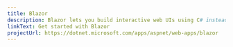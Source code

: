 ```yaml
---
title: Blazor
description: Blazor lets you build interactive web UIs using C# instead of JavaScript
linkText: Get started with Blazor
projectUrl: https://dotnet.microsoft.com/apps/aspnet/web-apps/blazor
---
```

